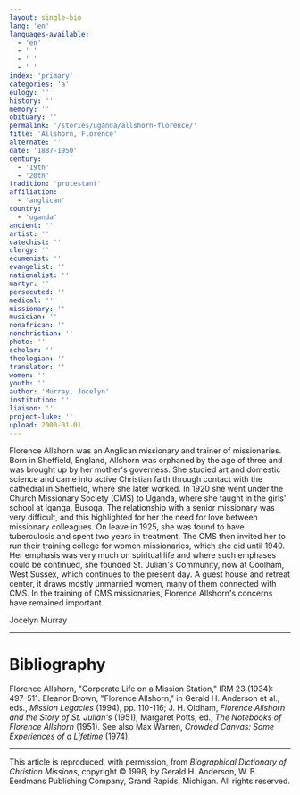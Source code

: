 ```yaml
---
layout: single-bio
lang: 'en'
languages-available:
  - 'en'
  - ' '
  - ' '
  - ' '
index: 'primary'
categories: 'a'
eulogy: ''
history: ''
memory: ''
obituary: ''
permalink: '/stories/uganda/allshorn-florence/'
title: 'Allshorn, Florence'
alternate: ''
date: '1887-1950'
century:
  - '19th'
  - '20th'
tradition: 'protestant'
affiliation:
  - 'anglican'
country:
  - 'uganda'
ancient: ''
artist: ''
catechist: ''
clergy: ''
ecumenist: ''
evangelist: ''
nationalist: ''
martyr: ''
persecuted: ''
medical: ''
missionary: ''
musician: ''
nonafrican: ''
nonchristian: ''
photo: ''
scholar: ''
theologian: ''
translator: ''
women: ''
youth: ''
author: 'Murray, Jocelyn'
institution: ''
liaison: ''
project-luke: ''
upload: 2000-01-01
---
```



Florence Allshorn was an Anglican missionary and trainer of missionaries. Born in Sheffield, England, Allshorn was orphaned by the age of three and was brought up by her mother's governess. She studied art and domestic science and came into active Christian faith through contact with the cathedral in Sheffield, where she later worked. In 1920 she went under the Church Missionary Society (CMS) to Uganda, where she taught in the girls' school at Iganga, Busoga. The relationship with a senior missionary was very difficult, and this highlighted for her the need for love between missionary colleagues. On leave in 1925, she was found to have tuberculosis and spent two years in treatment. The CMS then invited her to run their training college for women missionaries, which she did until 1940. Her emphasis was very much on spiritual life and where such emphases could be continued, she founded St. Julian's Community, now at Coolham, West Sussex, which continues to the present day. A guest house and retreat center, it draws mostly unmarried women, many of them connected with CMS. In the training of CMS missionaries, Florence Allshorn's concerns have remained important.

Jocelyn Murray

---

# Bibliography

Florence Allshorn, "Corporate Life on a Mission Station," IRM 23 (1934): 497-511. Eleanor Brown, "Florence Allshorn," in Gerald H. Anderson et al., eds., *Mission Legacies* (1994), pp. 110-116; J. H. Oldham, *Florence Allshorn and the Story of St. Julian's* (1951); Margaret Potts, ed., *The Notebooks of Florence Allshorn* (1951). See also Max Warren, *Crowded Canvas: Some Experiences of a Lifetime* (1974).

---

This article is reproduced, with permission, from *Biographical Dictionary of Christian Missions*, copyright © 1998, by Gerald H. Anderson, W. B. Eerdmans Publishing Company, Grand Rapids, Michigan. All rights reserved.